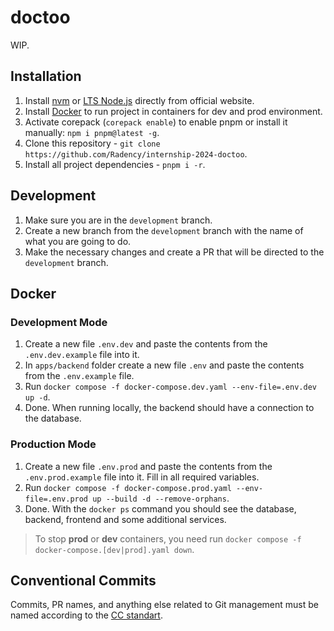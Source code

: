 # doctoo

WIP.

## Installation

1. Install [nvm](https://github.com/nvm-sh/nvm) or [LTS Node.js](https://nodejs.org) directly from official website.
2. Install [Docker](https://www.docker.com) to run project in containers for dev and prod environment.
3. Activate corepack (`corepack enable`) to enable pnpm or install it manually: `npm i pnpm@latest -g`.
4. Clone this repository - `git clone https://github.com/Radency/internship-2024-doctoo`.
5. Install all project dependencies - `pnpm i -r`.

## Development

1. Make sure you are in the `development` branch.
2. Create a new branch from the `development` branch with the name of what you are going to do.
3. Make the necessary changes and create a PR that will be directed to the `development` branch.

## Docker

### Development Mode

1. Create a new file `.env.dev` and paste the contents from the `.env.dev.example` file into it.
2. In `apps/backend` folder create a new file `.env` and paste the contents from the `.env.example` file.
3. Run `docker compose -f docker-compose.dev.yaml --env-file=.env.dev up -d`.
4. Done. When running locally, the backend should have a connection to the database.

### Production Mode

1. Create a new file `.env.prod` and paste the contents from the `.env.prod.example` file into it. Fill in all required
   variables.
2. Run `docker compose -f docker-compose.prod.yaml --env-file=.env.prod up --build -d --remove-orphans`.
3. Done. With the `docker ps` command you should see the database, backend, frontend and some additional services.

> To stop **prod** or **dev** containers, you need run `docker compose -f docker-compose.[dev|prod].yaml down`.

## Conventional Commits

Commits, PR names, and anything else related to Git management must be named according to the
[CC standart](https://www.conventionalcommits.org/en/v1.0.0/).
